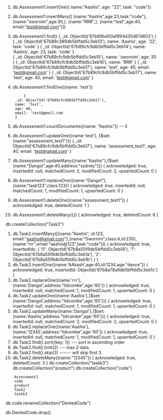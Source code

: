 <!-- Database Assessment -->
<!-- collection   Assessment1 -->

1. db.Assessment1.insertOne({
name:"Aashis",
age: "22",
task: "code"})
2. db.Assessment1.insertMany([
{name:"Aashis",age:23,task:"code"},
{name:"swornim",age:30,},
  {name:"RRR",},
  {name:"test",age:40, email:"test@gmail.com"}])
3. db.Assessment1.find()
            {
            _id: ObjectId('67b89bd00af994d35d67d603')
            }
            {
            _id: ObjectId('67b89c389db5bffdd5c3eb13'),
            name: 'Aashis',
            age: '22',
            task: 'code'
            }
            {
            _id: ObjectId('67b89cfc9db5bffdd5c3eb14'),
            name: 'Aashis',
            age: 23,
            task: 'code'
            }   
            {
            _id: ObjectId('67b89cfc9db5bffdd5c3eb15'),
            name: 'swornim',
            age: 30
            }
            {
            _id: ObjectId('67b89cfc9db5bffdd5c3eb16'),
            name: 'RRR'
            }
            {
            _id: ObjectId('67b89cfc9db5bffdd5c3eb17'),
            name: 'test',
            age: 40,
            email: 'test@gmail.com'
            }
            {
            _id: ObjectId('67b89cfc9db5bffdd5c3eb17'),
            name: 'test',
            age: 40,
            email: 'test@gmail.com'
            }
4. db.Assessment1.findOne({name: 'test'})
 
            {
        _id: ObjectId('67b89cfc9db5bffdd5c3eb17'),
        name: 'test',
        age: 40,
        email: 'test@gmail.com'
        }
5. db.Assessment1.countDocuments({name: "Aashis"}) ---2
6. db.Assessment1.updateOne({name:'test'}, {$set: {name:"assessment_test1"}})
            {
            _id: ObjectId('67b89cfc9db5bffdd5c3eb17'),
            name: 'assessment_test1',
            age: 40,
            email: 'test@gmail.com'
            }

7. db.Assessment1.updateMany({name:"Aashis"},{$set:{name:"Dangol",age:40,address:"sydney"}})
        {
        acknowledged: true,
        insertedId: null,
        matchedCount: 2,
        modifiedCount: 2,
        upsertedCount: 0
        }
8. db.Assessment1.replaceOne({name:"Dangol"},{name:"task123",class:123})
        {
        acknowledged: true,
        insertedId: null,
        matchedCount: 1,
        modifiedCount: 1,
        upsertedCount: 0
        }
9. db.Assessment1.deleteOne({name:"assessment_test1"})
        {
        acknowledged: true,
        deletedCount: 1
        }
10. db.Assessment1.deleteMany({})
        {
        acknowledged: true,
        deletedCount: 6
        }

<!-- collection Task2 -->

db.createCollection("Task2")
1. db.Task2.insertMany([{name:"Aashis", id:123, email:"aashis@gmail.com"},{name:"Swornim",class:4,id:230},{name:"rrr",email:"aashis@123",task:"code"}])
        {
        acknowledged: true,
        insertedIds: {
            '0': ObjectId('67b8a55f9db5bffdd5c3eb19'),
            '1': ObjectId('67b8a55f9db5bffdd5c3eb1a'),
            '2': ObjectId('67b8a55f9db5bffdd5c3eb1b')
        }
        }
2. db.Task2.insertOne({name:'AAkash',age:40,id:1234,age:"dance"})
    {
    acknowledged: true,
    insertedId: ObjectId('67b8a78a9db5bffdd5c3eb1c')
    }
3. db.Task2.replaceOne({name:'rrr'},{name:'Dangol',address:"lidcombe",age:'60'})
    {
    acknowledged: true,
    insertedId: null,
    matchedCount: 1,
    modifiedCount: 1,
    upsertedCount: 0
    }
4. db.Task2.updateOne({name:'Aashis'},{$set: {name:'Dangol',address:"lidcombe",age:'60'}})
    {
    acknowledged: true,
    insertedId: null,
    matchedCount: 1,
    modifiedCount: 1,
    upsertedCount: 0
    }
5. db.Task2.updateMany({name:'Dangol'},{$set: {name:'Aashis',address:"lidcombe",age:'60'}})
    {
    acknowledged: true,
    insertedId: null,
    matchedCount: 2,
    modifiedCount: 2,
    upsertedCount: 0
    }
6. db.Task2.replaceOne({name:'Aashis'}, {name:'12345',address:"lidcombe",age:'60'})
        {
        acknowledged: true,
        insertedId: null,
        matchedCount: 1,
        modifiedCount: 1,
        upsertedCount: 0
        }
7. db.Task2.find().sort({key: 1}) --- sort in ascending order
8. db.Task2.find().limit(2) --- max 2 data.
9. db.Task2.find().skip(3) ------ will skip first 3.
10. db.Task2.deleteMany({name:"12345"})
        {
        acknowledged: true,
        deletedCount: 3
        }
        <!-- make sollection  -->
db.createCollection("taskk3") 
db.createCollection("product")
db.createCollection("code")
<!-- Result -->
        Assessment1
        code
        product
        Task2
        taskk3
<!-- will rename the collection  -->
db.code.renameCollection("DentedCode")
<!-- delete collection  -->
db.DentedCode.drop()
